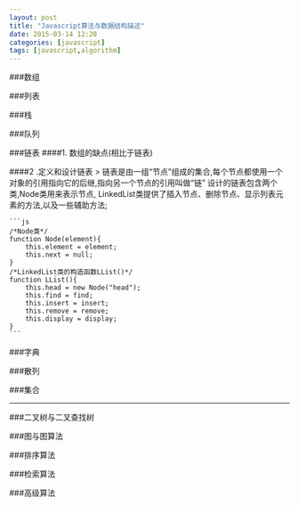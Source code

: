 ```yaml
---
layout: post
title: "Javascript算法与数据结构描述"
date: 2015-03-14 12:20
categories: [javascript]
tags: [javascript,algorithm]
---
```


###数组

###列表

###栈

###队列

###链表
####1. 数组的缺点(相比于链表)

####2 .定义和设计链表
	> 链表是由一组“节点”组成的集合,每个节点都使用一个对象的引用指向它的后继,指向另一个节点的引用叫做“链”
    设计的链表包含两个类,Node类用来表示节点, LinkedList类提供了插入节点、删除节点、显示列表元素的方法,以及一些辅助方法;

    ```js
	/*Node类*/
	function Node(element){
		this.element = element;
		this.next = null;
	}
	/*LinkedList类的构造函数LList()*/
	function LList(){
		this.head = new Node("head");
		this.find = find;
		this.insert = insert;
		this.remove = remove;
		this.display = display;
	}
    ```

###字典

###散列

###集合

--------------------------------------------------------------------

###二叉树与二叉查找树

###图与图算法

###排序算法

###检索算法

###高级算法